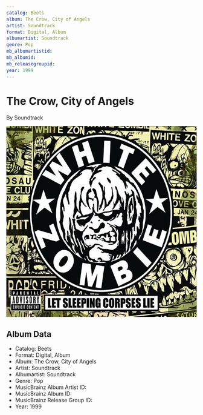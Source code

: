 ```yaml
---
catalog: Beets
album: The Crow, City of Angels
artist: Soundtrack
format: Digital, Album
albumartist: Soundtrack
genre: Pop
mb_albumartistid: 
mb_albumid: 
mb_releasegroupid: 
year: 1999
---
```


# The Crow, City of Angels

By Soundtrack

![](../../assets/beetscovers/Soundtrack-The_Crow__City_of_Angels.jpg)

## Album Data

- Catalog: Beets
- Format: Digital, Album
- Album: The Crow, City of Angels
- Artist: Soundtrack
- Albumartist: Soundtrack
- Genre: Pop
- MusicBrainz Album Artist ID: 
- MusicBrainz Album ID: 
- MusicBrainz Release Group ID: 
- Year: 1999

